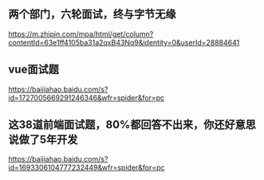 ## **两个部门，六轮面试，终与字节无缘**

https://m.zhipin.com/mpa/html/get/column?contentId=63e1ff4105ba31a2qxB43Nq9&identity=0&userId=28884641



## vue面试题

https://baijiahao.baidu.com/s?id=1727005669291246346&wfr=spider&for=pc



## 这38道前端面试题，80%都回答不出来，你还好意思说做了5年开发

https://baijiahao.baidu.com/s?id=1693306104777232449&wfr=spider&for=pc



